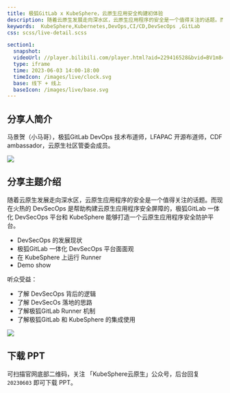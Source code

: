 ```yaml
---
title: 极狐GitLab x KubeSphere，云原生应用安全构建初体验
description: 随着云原生发展走向深水区，云原生应用程序的安全是一个值得关注的话题。而现在火热的 DevSecOps 是帮助构建云原生应用程序安全屏障的，极狐GitLab 一体化 DevSecOps 平台和 KubeSphere 能够打造一个云原生应用程序安全防护平台。
keywords:  KubeSphere,Kubernetes,DevOps,CI/CD,DevSecOps ,GitLab
css: scss/live-detail.scss

section1:
  snapshot: 
  videoUrl: //player.bilibili.com/player.html?aid=229416528&bvid=BV1m8411o7j3&cid=1153185702&page=1&high_quality=1
  type: iframe
  time: 2023-06-03 14:00-18:00
  timeIcon: /images/live/clock.svg
  base: 线下 + 线上
  baseIcon: /images/live/base.svg
---
```


## 分享人简介

马景贺（小马哥），极狐GitLab DevOps 技术布道师，LFAPAC 开源布道师，CDF ambassador，云原生社区管委会成员。

![](http://pek3b.qingstor.com/kubesphere-community/images/hangzhou0603-kubesphere-majinghe.jpeg)

## 分享主题介绍

随着云原生发展走向深水区，云原生应用程序的安全是一个值得关注的话题。而现在火热的 DevSecOps 是帮助构建云原生应用程序安全屏障的，极狐GitLab 一体化 DevSecOps 平台和 KubeSphere 能够打造一个云原生应用程序安全防护平台。

- DevSecOps 的发展现状
- 极狐GitLab 一体化 DevSecOps 平台面面观
- 在 KubeSphere 上运行 Runner
- Demo show

听众受益：

- 了解 DevSecOps 背后的逻辑
- 了解 DevSecOs 落地的思路
- 了解极狐GitLab Runner 机制
- 了解极狐GitLab 和 KubeSphere 的集成使用

![](http://pek3b.qingstor.com/kubesphere-community/images/hangzhou0603-kubesphere-majinghe.jpg)

## 下载 PPT

可扫描官网底部二维码，关注 「KubeSphere云原生」公众号，后台回复 `20230603` 即可下载 PPT。

